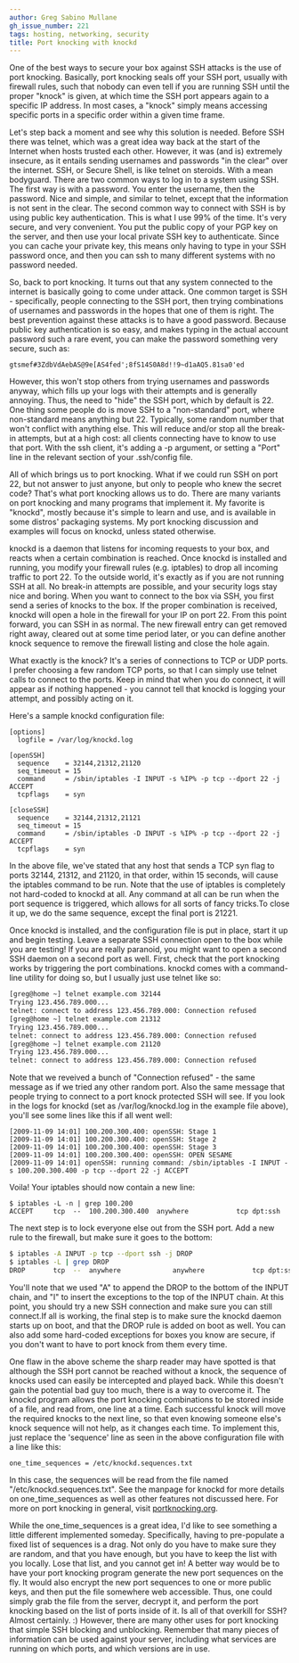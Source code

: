 ```yaml
---
author: Greg Sabino Mullane
gh_issue_number: 221
tags: hosting, networking, security
title: Port knocking with knockd
---
```


One of the best ways to secure your box against SSH attacks is the use of port knocking. Basically, port knocking seals off your SSH port, usually with firewall rules, such that nobody can even tell if you are running SSH until the proper "knock" is given, at which time the SSH port appears again to a specific IP address. In most cases, a "knock" simply means accessing specific ports in a specific order within a given time frame.

Let's step back a moment and see why this solution is needed. Before SSH there was telnet, which was a great idea way back at the start of the Internet when hosts trusted each other. However, it was (and is) extremely insecure, as it entails sending usernames and passwords "in the clear" over the internet. SSH, or Secure Shell, is like telnet on steroids. With a mean bodyguard. There are two common ways to log in to a system using SSH. The first way is with a password. You enter the username, then the password. Nice and simple, and similar to telnet, except that the information is not sent in the clear. The second common way to connect with SSH is by using public key authentication. This is what I use 99% of the time. It's very secure, and very convenient. You put the public copy of your PGP key on the server, and then use your local private SSH key to authenticate. Since you can cache your private key, this means only having to type in your SSH password once, and then you can ssh to many different systems with no password needed.

So, back to port knocking. It turns out that any system connected to the internet is basically going to come under attack. One common target is SSH - specifically, people connecting to the SSH port, then trying combinations of usernames and passwords in the hopes that one of them is right. The best prevention against these attacks is to have a good password. Because public key authentication is so easy, and makes typing in the actual account password such a rare event, you can make the password something very secure, such as:

```nohighlight
gtsmef#3ZdbVdAebAS@9e[AS4fed';8fS14S0A8d!!9~d1aAQ5.81sa0'ed
```

However, this won't stop others from trying usernames and passwords anyway, which fills up your logs with their attempts and is generally annoying. Thus, the need to "hide" the SSH port, which by default is 22. One thing some people do is move SSH to a "non-standard" port, where non-standard means anything but 22. Typically, some random number that won't conflict with anything else. This will reduce and/or stop all the break-in attempts, but at a high cost: all clients connecting have to know to use that port. With the ssh client, it's adding a -p argument, or setting a "Port" line in the relevant section of your .ssh/config file.

All of which brings us to port knocking. What if we could run SSH on port 22, but not answer to just anyone, but only to people who knew the secret code? That's what port knocking allows us to do. There are many variants on port knocking and many programs that implement it. My favorite is "knockd", mostly because it's simple to learn and use, and is available in some distros' packaging systems. My port knocking discussion and examples will focus on knockd, unless stated otherwise.

knockd is a daemon that listens for incoming requests to your box, and reacts when a certain combination is reached. Once knockd is installed and running, you modify your firewall rules (e.g. iptables) to drop all incoming traffic to port 22. To the outside world, it's exactly as if you are not running SSH at all. No break-in attempts are possible, and your security logs stay nice and boring. When you want to connect to the box via SSH, you first send a series of knocks to the box. If the proper combination is received, knockd will open a hole in the firewall for your IP on port 22. From this point forward, you can SSH in as normal. The new firewall entry can get removed right away, cleared out at some time period later, or you can define another knock sequence to remove the firewall listing and close the hole again.

What exactly is the knock? It's a series of connections to TCP or UDP ports. I prefer choosing a few random TCP ports, so that I can simply use telnet calls to connect to the ports. Keep in mind that when you do connect, it will appear as if nothing happened - you cannot tell that knockd is logging your attempt, and possibly acting on it.

Here's a sample knockd configuration file:

```nohighlight
[options]
  logfile = /var/log/knockd.log

[openSSH]
  sequence    = 32144,21312,21120
  seq_timeout = 15
  command     = /sbin/iptables -I INPUT -s %IP% -p tcp --dport 22 -j ACCEPT
  tcpflags    = syn

[closeSSH]
  sequence    = 32144,21312,21121
  seq_timeout = 15
  command     = /sbin/iptables -D INPUT -s %IP% -p tcp --dport 22 -j ACCEPT
  tcpflags    = syn
```

In the above file, we've stated that any host that sends a TCP syn flag to ports 32144, 21312, and 21120, in that order, within 15 seconds, will cause the iptables command to be run. Note that the use of iptables is completely not hard-coded to knockd at all. Any command at all can be run when the port sequence is triggered, which allows for all sorts of fancy tricks.To close it up, we do the same sequence, except the final port is 21221.

Once knockd is installed, and the configuration file is put in place, start it up and begin testing. Leave a separate SSH connection open to the box while you are testing! If you are really paranoid, you might want to open a second SSH daemon on a second port as well. First, check that the port knocking works by triggering the port combinations. knockd comes with a command-line utility for doing so, but I usually just use telnet like so:

```bash
[greg@home ~] telnet example.com 32144
Trying 123.456.789.000...
telnet: connect to address 123.456.789.000: Connection refused
[greg@home ~] telnet example.com 21312
Trying 123.456.789.000...
telnet: connect to address 123.456.789.000: Connection refused
[greg@home ~] telnet example.com 21120
Trying 123.456.789.000...
telnet: connect to address 123.456.789.000: Connection refused
```

Note that we reveived a bunch of "Connection refused" - the same message as if we tried any other random port. Also the same message that people trying to connect to a port knock protected SSH will see. If you look in the logs for knockd (set as /var/log/knockd.log in the example file above), you'll see some lines like this if all went well:

```nohighlight
[2009-11-09 14:01] 100.200.300.400: openSSH: Stage 1
[2009-11-09 14:01] 100.200.300.400: openSSH: Stage 2
[2009-11-09 14:01] 100.200.300.400: openSSH: Stage 3
[2009-11-09 14:01] 100.200.300.400: openSSH: OPEN SESAME
[2009-11-09 14:01] openSSH: running command: /sbin/iptables -I INPUT -s 100.200.300.400 -p tcp --dport 22 -j ACCEPT
```

Voila! Your iptables should now contain a new line:

```nohighlight
$ iptables -L -n | grep 100.200
ACCEPT     tcp  --  100.200.300.400  anywhere            tcp dpt:ssh
```

The next step is to lock everyone else out from the SSH port. Add a new rule to the firewall, but make sure it goes to the bottom:

```bash
$ iptables -A INPUT -p tcp --dport ssh -j DROP
$ iptables -L | grep DROP
DROP       tcp  --  anywhere             anywhere            tcp dpt:ssh
```

You'll note that we used "A" to append the DROP to the bottom of the INPUT chain, and "I" to insert the exceptions to the top of the INPUT chain. At this point, you should try a new SSH connection and make sure you can still connect.If all is working, the final step is to make sure the knockd daemon starts up on boot, and that the DROP rule is added on boot as well. You can also add some hard-coded exceptions for boxes you know are secure, if you don't want to have to port knock from them every time.

One flaw in the above scheme the sharp reader may have spotted is that although the SSH port cannot be reached without a knock, the sequence of knocks used can easily be intercepted and played back. While this doesn't gain the potential bad guy too much, there is a way to overcome it. The knockd program allows the port knocking combinations to be stored inside of a file, and read from, one line at a time. Each successful knock will move the required knocks to the next line, so that even knowing someone else's knock sequence will not help, as it changes each time. To implement this, just replace the 'sequence' line as seen in the above configuration file with a line like this:

```nohighlight
one_time_sequences = /etc/knockd.sequences.txt
```

In this case, the sequences will be read from the file named "/etc/knockd.sequences.txt". See the manpage for knockd for more details on one_time_sequences as well as other features not discussed here. For more on port knocking in general, visit [portknocking.org](http://www.portknocking.org/).

While the one_time_sequences is a great idea, I'd like to see something a little different implemented someday. Specifically, having to pre-populate a fixed list of sequences is a drag. Not only do you have to make sure they are random, and that you have enough, but you have to keep the list with you locally. Lose that list, and you cannot get in! A better way would be to have your port knocking program generate the new port sequences on the fly. It would also encrypt the new port sequences to one or more public keys, and then put the file somewhere web accessible. Thus, one could simply grab the file from the server, decrypt it, and perform the port knocking based on the list of ports inside of it. Is all of that overkill for SSH? Almost certainly. :) However, there are many other uses for port knocking that simple SSH blocking and unblocking. Remember that many pieces of information can be used against your server, including what services are running on which ports, and which versions are in use.
